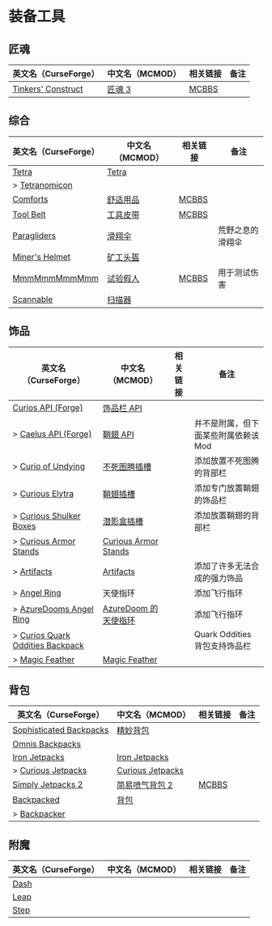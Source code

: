 # 装备工具

## 匠魂

| 英文名（CurseForge）                                                                 | 中文名（MCMOD）                                | 相关链接                                              | 备注 |
| ------------------------------------------------------------------------------------ | ---------------------------------------------- | ----------------------------------------------------- | ---- |
| [Tinkers' Construct](https://www.curseforge.com/minecraft/mc-mods/tinkers-construct) | [匠魂 3](https://www.mcmod.cn/class/3725.html) | [MCBBS](https://www.mcbbs.net/thread-661201-1-1.html) |      |

## 综合

| 英文名（CurseForge）                                                         | 中文名（MCMOD）                                  | 相关链接                                              | 备注             |
| ---------------------------------------------------------------------------- | ------------------------------------------------ | ----------------------------------------------------- | ---------------- |
| [Tetra](https://www.curseforge.com/minecraft/mc-mods/tetra)                  | [Tetra](https://www.mcmod.cn/class/2018.html)    |                                                       |                  |
| > [Tetranomicon](https://www.curseforge.com/minecraft/mc-mods/tetranomicon)  |                                                  |                                                       |                  |
| [Comforts](https://www.curseforge.com/minecraft/mc-mods/comforts)            | [舒适用品](https://www.mcmod.cn/class/2107.html) | [MCBBS](https://www.mcbbs.net/thread-781567-1-1.html) |                  |
| [Tool Belt](https://www.curseforge.com/minecraft/mc-mods/tool-belt)          | [工具皮带](https://www.mcmod.cn/class/2649.html) | [MCBBS](https://www.mcbbs.net/thread-677629-1-1.html) |                  |
| [Paragliders](https://www.curseforge.com/minecraft/mc-mods/paragliders)      | [滑翔伞](https://www.mcmod.cn/class/1344.html)   |                                                       | 荒野之息的滑翔伞 |
| [Miner's Helmet](https://www.curseforge.com/minecraft/mc-mods/miners-helmet) | [矿工头盔](https://www.mcmod.cn/class/3419.html) |                                                       |                  |
| [MmmMmmMmmMmm](https://www.curseforge.com/minecraft/mc-mods/mmmmmmmmmmmm)    | [试验假人](https://www.mcmod.cn/class/1139.html) | [MCBBS](https://www.mcbbs.net/thread-708291-1-1.html) | 用于测试伤害     |
| [Scannable](https://www.curseforge.com/minecraft/mc-mods/scannable)          | [扫描器](https://www.mcmod.cn/class/791.html)    |                                                       |                  |

## 饰品

| 英文名（CurseForge）                                                                                            | 中文名（MCMOD）                                              | 相关链接 | 备注                                 |
| --------------------------------------------------------------------------------------------------------------- | ------------------------------------------------------------ | -------- | ------------------------------------ |
| [Curios API (Forge)](https://www.curseforge.com/minecraft/mc-mods/curios)                                       | [饰品栏 API](https://www.mcmod.cn/class/2029.html)           |          |                                      |
| > [Caelus API (Forge)](https://www.curseforge.com/minecraft/mc-mods/caelus)                                     | [鞘翅 API](https://www.mcmod.cn/class/2458.html)             |          | 并不是附属，但下面某些附属依赖该 Mod |
| > [Curio of Undying](https://www.curseforge.com/minecraft/mc-mods/curio-of-undying)                             | [不死图腾插槽](https://www.mcmod.cn/class/2236.html)         |          | 添加放置不死图腾的背部栏             |
| > [Curious Elytra](https://www.curseforge.com/minecraft/mc-mods/curious-elytra)                                 | [鞘翅插槽](https://www.mcmod.cn/class/3923.html)             |          | 添加专门放置鞘翅的饰品栏             |
| > [Curious Shulker Boxes](https://www.curseforge.com/minecraft/mc-mods/curious-shulker-boxes)                   | [潜影盒插槽](https://www.mcmod.cn/class/3958.html)           |          | 添加放置鞘翅的背部栏                 |
| > [Curious Armor Stands](https://www.curseforge.com/minecraft/mc-mods/curious-armor-stands)                     | [Curious Armor Stands](https://www.mcmod.cn/class/3984.html) |          |                                      |
| > [Artifacts](https://www.curseforge.com/minecraft/mc-mods/artifacts)                                           | [Artifacts](https://www.mcmod.cn/class/2821.html)            |          | 添加了许多无法合成的强力饰品         |
| > [Angel Ring](https://www.curseforge.com/minecraft/mc-mods/angel-ring)                                         | 天使指环                                                     |          | 添加飞行指环                         |
| > [AzureDooms Angel Ring](https://www.curseforge.com/minecraft/mc-mods/azuredooms-angel-ring)                   | [AzureDoom 的天使指环](https://www.mcmod.cn/class/3811.html) |          | 添加飞行指环                         |
| > [Curios Quark Oddities Backpack](https://www.curseforge.com/minecraft/mc-mods/curios-quark-oddities-backpack) |                                                              |          | Quark Oddities 背包支持饰品栏        |
| > [Magic Feather](https://www.curseforge.com/minecraft/mc-mods/magic-feather)                                   | [Magic Feather](https://www.mcmod.cn/class/4033.html)        |          |                                      |

## 背包

| 英文名（CurseForge）                                                                            | 中文名（MCMOD）                                          | 相关链接                                              | 备注 |
| ----------------------------------------------------------------------------------------------- | -------------------------------------------------------- | ----------------------------------------------------- | ---- |
| [Sophisticated Backpacks](https://www.curseforge.com/minecraft/mc-mods/sophisticated-backpacks) | [精妙背包](https://www.mcmod.cn/class/3739.html)         |                                                       |      |
| [Omnis Backpacks](https://www.curseforge.com/minecraft/mc-mods/omnis-backpacks)                 |                                                          |                                                       |      |
| [Iron Jetpacks](https://www.curseforge.com/minecraft/mc-mods/iron-jetpacks)                     | [Iron Jetpacks](https://www.mcmod.cn/class/3979.html)    |                                                       |      |
| > [Curious Jetpacks](https://www.curseforge.com/minecraft/mc-mods/curious-jetpacks)             | [Curious Jetpacks](https://www.mcmod.cn/class/3983.html) |                                                       |      |
| [Simply Jetpacks 2](https://www.curseforge.com/minecraft/mc-mods/simply-jetpacks-2)             | [简易喷气背包 2](https://www.mcmod.cn/class/784.html)    | [MCBBS](https://www.mcbbs.net/thread-856798-1-1.html) |      |
| [Backpacked](https://www.curseforge.com/minecraft/mc-mods/backpacked)                           | [背包](https://www.mcmod.cn/class/2228.html)             |                                                       |      |
| > [Backpacker](https://www.curseforge.com/minecraft/mc-mods/backpacker)                         |                                                          |                                                       |      |

## 附魔

| 英文名（CurseForge）                                      | 中文名（MCMOD） | 相关链接 | 备注 |
| --------------------------------------------------------- | --------------- | -------- | ---- |
| [Dash](https://www.curseforge.com/minecraft/mc-mods/dash) |                 |          |      |
| [Leap](https://www.curseforge.com/minecraft/mc-mods/leap) |                 |          |      |
| [Step](https://www.curseforge.com/minecraft/mc-mods/step) |                 |          |      |
